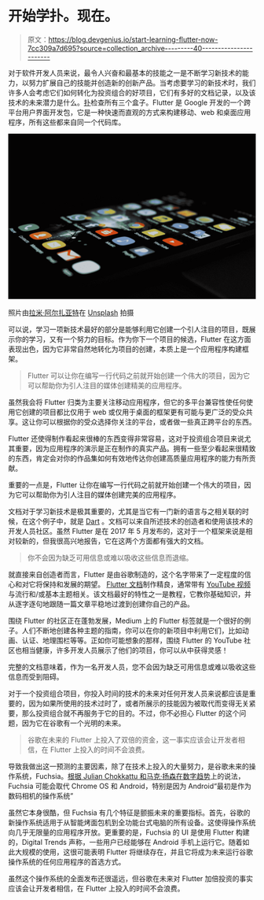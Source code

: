 # 开始学扑。现在。

> 原文：<https://blog.devgenius.io/start-learning-flutter-now-7cc309a7d695?source=collection_archive---------40----------------------->

对于软件开发人员来说，最令人兴奋和最基本的技能之一是不断学习新技术的能力，以努力扩展自己的技能并创造新的创新产品。当考虑要学习的新技术时，我们许多人会考虑它们如何转化为投资组合的好项目，它们有多好的文档记录，以及该技术的未来潜力是什么。[扑](http://flutter.dev)检查所有三个盒子。Flutter 是 Google 开发的一个跨平台用户界面开发包，它是一种快速而直观的方式来构建移动、web 和桌面应用程序，所有这些都来自同一个代码库。

![](img/5b903a8252dd34c7ef3cfeec592a2b33.png)

照片由[拉米·阿尔扎亚特](https://unsplash.com/@rami_alzayat?utm_source=medium&utm_medium=referral)在 [Unsplash](https://unsplash.com?utm_source=medium&utm_medium=referral) 拍摄

可以说，学习一项新技术最好的部分是能够利用它创建一个引人注目的项目，既展示你的学习，又有一个努力的目标。作为你下一个项目的候选，Flutter 在这方面表现出色，因为它非常自然地转化为项目的创建，本质上是一个应用程序构建框架。

> Flutter 可以让你在编写一行代码之前就开始创建一个伟大的项目，因为它可以帮助你为引人注目的媒体创建精美的应用程序。

虽然我会将 Flutter 归类为主要关注移动应用程序，但它的多平台兼容性使任何使用它创建的项目都比仅用于 web 或仅用于桌面的框架更有可能与更广泛的受众共享。这让你可以根据你的受众选择你关注的平台，或者做一些真正跨平台的东西。

Flutter 还使得制作看起来很棒的东西变得非常容易，这对于投资组合项目来说尤其重要，因为应用程序的演示是正在制作的真实产品。拥有一些至少看起来很精致的东西，肯定会对你的作品集如何有效地传达你创建高质量应用程序的能力有所贡献。

重要的一点是，Flutter 让你在编写一行代码之前就开始创建一个伟大的项目，因为它可以帮助你为引人注目的媒体创建完美的应用程序。

文档对于学习新技术是极其重要的，尤其是当它有一门新的语言与之相关联的时候，在这个例子中，就是 [Dart](https://dart.dev/) 。文档可以来自所述技术的创造者和使用该技术的开发人员社区。虽然 Flutter 是在 2017 年 5 月发布的，这对于一个框架来说是相对较新的，但我很高兴地报告，它在这两个方面都有强大的文档。

> 你不会因为缺乏可用信息或难以吸收这些信息而退缩。

就直接来自创造者而言，Flutter 是由谷歌制造的，这个名字带来了一定程度的信心和对它将保持和发展的期望。 [Flutter 文档](https://flutter.dev/docs)制作精良，通常带有 [YouTube 视频](https://www.youtube.com/channel/UCwXdFgeE9KYzlDdR7TG9cMw)与流行和/或基本主题相关。该文档最好的特性之一是教程，它教你基础知识，并从逐字逐句地跟随一篇文章平稳地过渡到创建你自己的产品。

围绕 Flutter 的社区正在蓬勃发展，Medium 上的 Flutter 标签就是一个很好的例子。人们不断地创建各种主题的指南，你可以在你的新项目中利用它们，比如动画、认证、地理围栏等等。正如你可能想象的那样，围绕 Flutter 的 YouTube 社区也相当健康，许多开发人员展示了他们的项目，你可以从中获得灵感！

完整的文档意味着，作为一名开发人员，您不会因为缺乏可用信息或难以吸收这些信息而受到阻碍。

对于一个投资组合项目，你投入时间的技术的未来对任何开发人员来说都应该是重要的，因为如果所使用的技术过时了，或者所展示的技能因为被取代而变得无关紧要，那么投资组合就不再服务于它的目的。不过，你不必担心 Flutter 的这个问题，因为它在谷歌有一个光明的未来。

> 谷歌在未来的 Flutter 上投入了双倍的资金，这一事实应该会让开发者相信，在 Flutter 上投入的时间不会浪费。

导致我做出这一预测的主要因素，除了在技术上投入的大量努力，是谷歌未来的操作系统，Fuchsia。[根据 Julian Chokkattu 和马克·扬森在数字趋势](https://www.digitaltrends.com/mobile/google-fuchsia-os-news/#:~:text=Google's%20next%2Dgen%20operating%20system,will%20have%20Android%20app%20support&text=Android%20and%20Chrome%20OS%20may,as%20a%20single%20command%20line.)上的说法，Fuchsia 可能会取代 Chrome OS 和 Android，特别是因为 Android“最初是作为数码相机的操作系统”

虽然它本身很酷，但 Fuchsia 有几个特征是颤振未来的重要指标。首先，谷歌的新操作系统适用于从智能烤面包机到全功能台式电脑的所有设备。这使得操作系统向几乎无限量的应用程序开放。更重要的是，Fuchsia 的 UI 是使用 Flutter 构建的，Digital Trends 声称，一些用户已经能够在 Android 手机上运行它。随着如此大规模的使用，这很可能表明 Flutter 将继续存在，并且它将成为未来运行谷歌操作系统的任何应用程序的首选方式。

虽然这个操作系统的全面发布还很遥远，但谷歌在未来对 Flutter 加倍投资的事实应该会让开发者相信，在 Flutter 上投入的时间不会浪费。